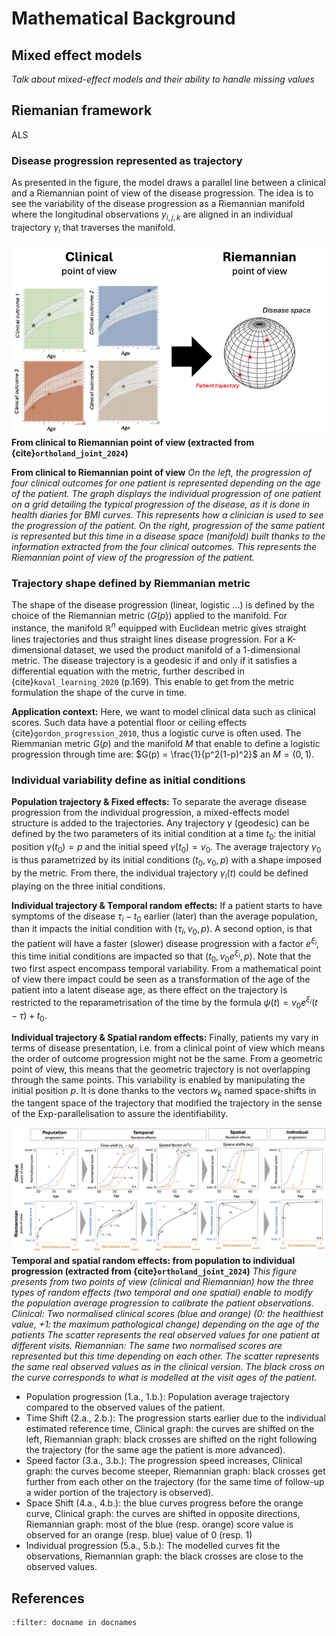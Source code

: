 # Mathematical Background

## Mixed effect models

*Talk about mixed-effect models and their ability to handle missing values*

## Riemanian framework
ALS
### Disease progression represented as trajectory
As presented in the figure, the model draws a parallel line between a clinical and a Riemannian point of view of the disease progression. The idea is to see the variability of the disease progression as a Riemannian manifold where the longitudinal observations $y_{i,j,k}$  are aligned in an individual trajectory $\gamma_i$ that traverses the manifold. 

![intuition](./_static/images/intuition.png)
__From clinical to Riemannian point of view (extracted from {cite}`ortholand_joint_2024`)__


__From clinical to Riemannian point of view__
_On the left, the progression of four clinical outcomes for one patient is represented depending on the age of the patient. The graph displays the individual progression of one patient on a grid detailing the typical progression of the disease, as it is done in health diaries for BMI curves. This represents how a clinician is used to see the progression of the patient. On the right, progression of the same patient is represented but this time in a disease space (manifold) built thanks to the information extracted from the four clinical outcomes. This represents the Riemannian point of view of the progression of the patient._

### Trajectory shape defined by Riemmanian metric
The shape of the disease progression (linear, logistic ...) is defined by the choice of the Riemannian metric ($G(p)$) applied to the manifold. For instance, the manifold $\mathbb{R}^n$ equipped with Euclidean metric gives straight lines trajectories and thus straight lines disease progression.  For a K-dimensional dataset, we used the product manifold of a 1-dimensional metric. The disease trajectory is a geodesic if and only if it satisfies a differential equation with the metric, further described in {cite}`koval_learning_2020` (p.169). This enable to get from the metric formulation the shape of the curve in time.

__Application context:__ Here, we want to model clinical data such as clinical scores. Such data have a potential floor or ceiling effects {cite}`gordon_progression_2010`, thus a logistic curve is often used. The Riemmanian metric $G(p)$ and the manifold $M$ that enable to define a logistic progression through time are: $G(p) = \frac{1}{p^2(1-p)^2}$ an $M = (0, 1)$.

### Individual variability define as initial conditions

__Population trajectory & Fixed effects:__ To separate the average disease progression from the individual progression, a mixed-effects model structure is added to the trajectories.  Any trajectory $\gamma$ (geodesic) can be defined by the two parameters of its initial condition at a time $t_0$: the initial position $\gamma(t_0) = p$ and the initial speed $\dot{\gamma}(t_0) = v_0$. The average trajectory  $\gamma_0$ is thus parametrized by its initial conditions ($t_0, v_0, p$) with a shape imposed by the metric. From there, the individual trajectory $\gamma_i(t)$ could be defined playing on the three initial conditions.

__Individual trajectory & Temporal random effects:__  If a patient starts to have symptoms of the disease $\tau_i - t_0$ earlier (later) than the average population, than it impacts the initial condition with ($\tau_i, v_0, p$). A second option, is that the patient will have a faster (slower) disease progression with a factor $e^{\xi_i}$, this time initial conditions are impacted so that ($t_0, v_0e^{\xi_i}, p$). Note that the two first aspect encompass temporal variability. From a mathematical point of view there impact could be seen as a transformation of the age of the patient into a latent disease age, as there effect on the trajectory is restricted to the reparametrisation of the time by the formula $\psi(t) = v_0 e^{\xi_i} (t -\tau) + t_0$. 

__Individual trajectory & Spatial random effects:__ Finally, patients my vary in terms of disease presentation, i.e. from a clinical point of view which means the order of outcome progression might not be the same. From a geometric point of view, this means that the geometric trajectory is not overlapping through the same points. This variability is enabled by manipulating the initial position $p$. It is done thanks to the vectors $w_k$ named space-shifts in the tangent space of the trajectory that modified the trajectory in the sense of the Exp-parallelisation to assure the identifiability.


![pop_to_ind](./_static/images/pop_to_ind.png)
__Temporal and spatial random effects: from population to individual progression (extracted from {cite}`ortholand_joint_2024`)__
_This figure presents from two points of view (clinical and Riemannian) how the three types of random effects (two temporal and one spatial) enable to modify the population average progression to calibrate the patient observations. Clinical: Two normalised clinical scores (blue and orange) (0: the healthiest value, +1: the maximum pathological change) depending on the age of the patients The scatter represents the real observed values for one patient at different visits. Riemannian: The same two normalised scores are represented but this time depending on each other. The scatter represents the same real observed values as in the clinical version. The black cross on the curve corresponds to what is modelled at the visit ages of the patient._
- Population progression (1.a., 1.b.): Population average trajectory compared to the observed values of the patient. 
- Time Shift (2.a., 2.b.): The progression starts earlier due to the individual estimated reference time, Clinical graph: the curves are shifted on the left, Riemannian graph: black crosses are shifted on the right following the trajectory (for the same age the patient is more advanced).
- Speed factor (3.a., 3.b.): The progression speed increases, Clinical graph: the curves become steeper, Riemannian graph: black crosses get further from each other on the trajectory (for the same time of follow-up a wider portion of the trajectory is observed).
- Space Shift (4.a., 4.b.): the blue curves progress before the orange curve, Clinical graph: the curves are shifted in opposite directions, Riemannian graph: most of the blue (resp. orange) score value is observed for an orange (resp. blue) value of 0 (resp. 1)
- Individual progression (5.a., 5.b.): The modelled curves fit the observations, Riemannian graph: the black crosses are close to the observed values.

## References

```{bibliography}
:filter: docname in docnames
```